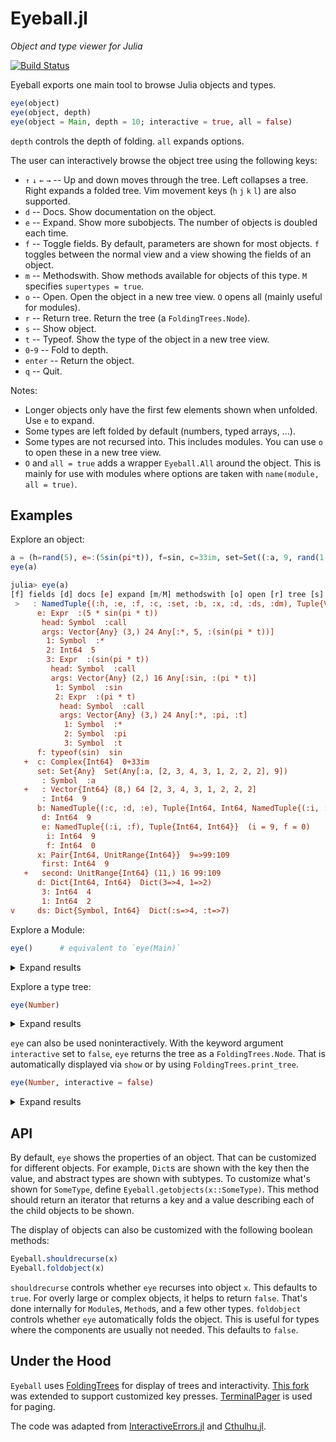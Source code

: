 # Eyeball.jl
*Object and type viewer for Julia*

[![Build Status](https://github.com/tshort/Eyeball.jl/workflows/CI/badge.svg)](https://github.com/tshort/Eyeball.jl/actions)

Eyeball exports one main tool to browse Julia objects and types.


```julia
eye(object)
eye(object, depth)
eye(object = Main, depth = 10; interactive = true, all = false)
```

`depth` controls the depth of folding. `all` expands options.

The user can interactively browse the object tree using the following keys:

* `↑` `↓` `←` `→` -- Up and down moves through the tree. Left collapses a tree. Right expands a folded tree. Vim movement keys (`h` `j` `k` `l`) are also supported.
* `d` -- Docs. Show documentation on the object.
* `e` -- Expand. Show more subobjects. The number of objects is doubled each time.
* `f` -- Toggle fields. By default, parameters are shown for most objects.
  `f` toggles between the normal view and a view showing the fields of an object.
* `m` -- Methodswith. Show methods available for objects of this type. `M` specifies `supertypes = true`.
* `o` -- Open. Open the object in a new tree view. `O` opens all (mainly useful for modules).
* `r` -- Return tree. Return the tree (a `FoldingTrees.Node`). 
* `s` -- Show object.
* `t` -- Typeof. Show the type of the object in a new tree view.
* `0`-`9` -- Fold to depth.
* `enter` -- Return the object.
* `q` -- Quit.

Notes:

* Longer objects only have the first few elements shown when unfolded. Use `e` to expand.
* Some types are left folded by default (numbers, typed arrays, ...).
* Some types are not recursed into. This includes modules. You can use `o` to open these in a new tree view.
* `O` and `all = true` adds a wrapper `Eyeball.All` around the object.
  This is mainly for use with modules where options are taken with `name(module, all = true)`.

## Examples

Explore an object:

```julia
a = (h=rand(5), e=:(5sin(pi*t)), f=sin, c=33im, set=Set((:a, 9, rand(1:5, 8))), b=(c=1,d=9,e=(i=9,f=0)), x=9 => 99:109, d=Dict(1=>2, 3=>4), ds=Dict(:s=>4,:t=>7), dm=Dict(1=>9, "x"=>8))
eye(a)
```
```jl
julia> eye(a)
[f] fields [d] docs [e] expand [m/M] methodswith [o] open [r] tree [s] show [t] typeof [q] quit
 >   : NamedTuple{(:h, :e, :f, :c, :set, :b, :x, :d, :ds, :dm), Tuple{Vector{Float64}, Expr, typeof(sin), Complex{Int64}   +  h: Vector{Float64} (5,) 40 [0.0799809, 0.501278, 0.82563, 0.990924, 0.842197]
      e: Expr  :(5 * sin(pi * t))
       head: Symbol  :call
       args: Vector{Any} (3,) 24 Any[:*, 5, :(sin(pi * t))]
        1: Symbol  :*
        2: Int64  5
        3: Expr  :(sin(pi * t))
         head: Symbol  :call
         args: Vector{Any} (2,) 16 Any[:sin, :(pi * t)]
          1: Symbol  :sin
          2: Expr  :(pi * t)
           head: Symbol  :call
           args: Vector{Any} (3,) 24 Any[:*, :pi, :t]
            1: Symbol  :*
            2: Symbol  :pi
            3: Symbol  :t
      f: typeof(sin)  sin
   +  c: Complex{Int64}  0+33im
      set: Set{Any}  Set(Any[:a, [2, 3, 4, 3, 1, 2, 2, 2], 9])
       : Symbol  :a
   +   : Vector{Int64} (8,) 64 [2, 3, 4, 3, 1, 2, 2, 2]
       : Int64  9
      b: NamedTuple{(:c, :d, :e), Tuple{Int64, Int64, NamedTuple{(:i, :f), Tuple{Int64, Int64}}}}  (c = 1, d = 9, e = (i       c: Int64  1
       d: Int64  9
       e: NamedTuple{(:i, :f), Tuple{Int64, Int64}}  (i = 9, f = 0)
        i: Int64  9
        f: Int64  0
      x: Pair{Int64, UnitRange{Int64}}  9=>99:109
       first: Int64  9
   +   second: UnitRange{Int64} (11,) 16 99:109
      d: Dict{Int64, Int64}  Dict(3=>4, 1=>2)
       3: Int64  4
       1: Int64  2
v     ds: Dict{Symbol, Int64}  Dict(:s=>4, :t=>7)
```

Explore a Module:


```julia
eye()      # equivalent to `eye(Main)`
```
<details>
  <summary>Expand results</summary>

```jl
julia> eye()
[f] fields [d] docs [e] expand [m/M] methodswith [o] open [r] tree [s] show [t] typeof [q] quit
 >   : Module  Main
      Base: Module  Base
      Core: Module  Core
      InteractiveUtils: Module  InteractiveUtils
      Main: Module  Main
      a: NamedTuple{(:h, :e, :f, :c, :set, :b, :x, :d, :ds, :dm), Tuple{Vector{Float64}, Expr, typeof(sin), Complex{Int6   +   h: Vector{Float64} (5,) 40 [0.0799809, 0.501278, 0.82563, 0.990924, 0.842197]
       e: Expr  :(5 * sin(pi * t))
        head: Symbol  :call
        args: Vector{Any} (3,) 24 Any[:*, 5, :(sin(pi * t))]
         1: Symbol  :*
         2: Int64  5
         3: Expr  :(sin(pi * t))
          head: Symbol  :call
          args: Vector{Any} (2,) 16 Any[:sin, :(pi * t)]
           1: Symbol  :sin
           2: Expr  :(pi * t)
            head: Symbol  :call
            args: Vector{Any} (3,) 24 Any[:*, :pi, :t]
             1: Symbol  :*
             2: Symbol  :pi
             3: Symbol  :t
       f: typeof(sin)  sin
   +   c: Complex{Int64}  0+33im
       set: Set{Any}  Set(Any[:a, [2, 3, 4, 3, 1, 2, 2, 2], 9])
        : Symbol  :a
   +    : Vector{Int64} (8,) 64 [2, 3, 4, 3, 1, 2, 2, 2]
        : Int64  9
       b: NamedTuple{(:c, :d, :e), Tuple{Int64, Int64, NamedTuple{(:i, :f), Tuple{Int64, Int64}}}}  (c = 1, d = 9, e = (        c: Int64  1
        d: Int64  9
        e: NamedTuple{(:i, :f), Tuple{Int64, Int64}}  (i = 9, f = 0)
         i: Int64  9
         f: Int64  0
       x: Pair{Int64, UnitRange{Int64}}  9=>99:109
v       first: Int64  9
```

</details>

Explore a type tree:

```julia
eye(Number)
```
<details>
  <summary>Expand results</summary>
  
```jl
julia> eye(Number)
[f] fields [d] docs [e] expand [m/M] methodswith [o] open [r] tree [s] show [t] typeof [q] quit
 >   : DataType  Number
   +  : UnionAll  Complex
      : DataType  Real
       : DataType  AbstractFloat
   +    : DataType  BigFloat
        : DataType  Float16
        : DataType  Float32
        : DataType  Float64
       : DataType  AbstractIrrational
   +    : UnionAll  Irrational
       : DataType  Integer
        : DataType  Bool
        : DataType  Signed
   +     : DataType  BigInt
         : DataType  Int128
         : DataType  Int16
         : DataType  Int32
         : DataType  Int64
         : DataType  Int8
        : DataType  Unsigned
         : DataType  UInt128
         : DataType  UInt16
         : DataType  UInt32
         : DataType  UInt64
         : DataType  UInt8
   +   : UnionAll  Rational
```

</details>

`eye` can also be used noninteractively.
With the keyword argument `interactive` set to `false`, `eye` returns the tree as a `FoldingTrees.Node`.
That is automatically displayed via `show` or by using `FoldingTrees.print_tree`.

```julia
eye(Number, interactive = false)
```
<details>
  <summary>Expand results</summary>
  
```jl
julia> eye(Number, interactive = false)
  DataType
├─ + : UnionAll Complex
└─   : DataType Real
   ├─   : DataType AbstractFloat
   │  ├─ + : DataType BigFloat
   │  ├─   : DataType Float16
   │  ├─   : DataType Float32
   │  └─   : DataType Float64
   ├─   : DataType AbstractIrrational
   │  └─ + : UnionAll Irrational
   ├─   : DataType Integer
   │  ├─   : DataType Bool
   │  ├─   : DataType Signed
   │  │  ├─ + : DataType BigInt
   │  │  ├─   : DataType Int128
   │  │  ├─   : DataType Int16
   │  │  ├─   : DataType Int32
   │  │  ├─   : DataType Int64
   │  │  └─   : DataType Int8
   │  └─   : DataType Unsigned
   │     ├─   : DataType UInt128
   │     ├─   : DataType UInt16
   │     ├─   : DataType UInt32
   │     ├─   : DataType UInt64
   │     └─   : DataType UInt8
   └─ + : UnionAll Rational
```

</details>


## API

By default, `eye` shows the properties of an object.
That can be customized for different objects.
For example, `Dict`s are shown with the key then the value, and abstract types are shown with subtypes.
To customize what's shown for `SomeType`, define `Eyeball.getobjects(x::SomeType)`.
This method should return an iterator that returns a key and a value describing each of the child objects to be shown.

The display of objects can also be customized with the following boolean methods:

```julia
Eyeball.shouldrecurse(x)   
Eyeball.foldobject(x)   
```

`shouldrecurse` controls whether `eye` recurses into object `x`.
This defaults to `true`.
For overly large or complex objects, it helps to return `false`.
That's done internally for `Module`s, `Method`s, and a few other types.
`foldobject` controls whether `eye` automatically folds the object.
This is useful for types where the components are usually not needed.
This defaults to `false`.

## Under the Hood

`Eyeball` uses [FoldingTrees](https://github.com/JuliaCollections/FoldingTrees.jl) for display of trees and interactivity.
[This fork](https://github.com/MichaelHatherly/InteractiveErrors.jl/tree/master/src/vendor/FoldingTrees)
was extended to support customized key presses.
[TerminalPager](https://github.com/ronisbr/TerminalPager.jl) is used for paging.

The code was adapted from [InteractiveErrors.jl](https://github.com/MichaelHatherly/InteractiveErrors.jl)
 and [Cthulhu.jl](https://github.com/JuliaDebug/Cthulhu.jl).
